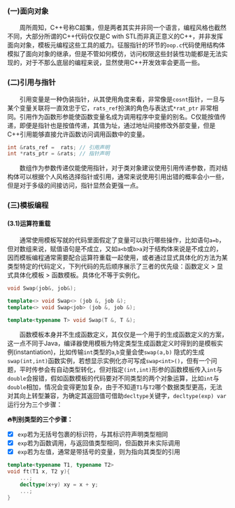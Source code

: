 ### (一)面向对象

　　周所周知，C++号称C超集，但是两者其实并非同一个语言，编程风格也截然不同，大部分所谓的C++代码仅仅是C with STL而非真正意义的C++，并非发挥面向对象，模板元编程这些工具的威力。征服指针的环节的`oop.c`代码使用结构体模拟了面向对象的继承，但是不管如何模仿，访问权限这些封装性功能都是无法实现的，对于不那么底层的编程来说，显然使用C++开发效率会更高一些。





### (二)引用与指针

　　引用变量是一种伪装指针，从其使用角度来看，非常像是`cosnt`指针，一旦与某个变量关联将一直效忠于它，`rats_ref`扮演的角色与表达式`*rat_ptr` 非常相同。引用作为函数形参能使函数变量名成为调用程序中变量的别名。C仅能按值传递，即便是指针也是按值传递，其值为址，通过地址间接修改外部变量，但是C++引用能够直接允许函数访问调用函数中的变量。

```c++
int &rats_ref =  rats; // 引用声明
int *rats_ptr = &rats; // 指针声明
```

　　数组作为参数传递仅能使用指针，对于类对象建议使用引用传递参数，而对结构体可以根据个人风格选择指针或引用，通常来说使用引用出错的概率会小一些，但是对于多级的间接访问，指针显然会更强一点。





### (三)模板编程

#### (3.1)运算符重载

　　通常使用模板写就的代码里面假定了变量可以执行哪些操作，比如语句`a=b`，但对数组来说，赋值语句是不成立，又如`a<b`或`b>a`对于结构体来说是不成立的，因而模板编程通常需要配合运算符重载一起使用，或者通过显式具体化的方法为某类型特定的代码定义，下列代码的先后顺序展示了三者的优先级：函数定义 > 显式具体化模板 > 函数模板。具体化不等于实例化。

```c++
void Swap(job&, job&);

template<> void Swap<> (job &, job &);
template<> void Swap<job> (job &, job &);

template<typename T> void Swap(T &, T &);
```

　　函数模板本身并不生成函数定义，其仅仅是一个用于的生成函数定义的方案，这一点不同于Java，编译器使用模板为特定类型生成函数定义时得到的是模板实例(instantiation)，比如传输`int`类型的`a`,`b`变量会使`swap(a,b)` 隐式的生成`swap(int,int)`函数实例，若想显示实例化亦可写成`swap<int>()`，但有一个问题，平时传参会有自动类型转化，但对指定`(int,int)`形参的函数模板传入`int`与`double`会报错，假如函数模板的代码要对不同类型的两个对象运算，比如`int`与`double`相加，情况会变得更加复杂，由于不知道`T1`与`T2`哪个数据类型更高，无法对其向上转型兼容，为确定其返回值可借助`decltype`关键字，`decltype(exp) var`运行分为三个步骤：

**:fire:判别类型的三个步骤：**

- [x] `exp`若为无括号包裹的标识符，与其标识符声明类型相同
- [x] `exp`若为函数调用，与返回值类型相同，但函数并未实际调用
- [x] `exp`若为左值，通常是带括号的变量，则为指向其类型的引用

```c++
template<typename T1, typename T2>
void ft(T1 x, T2 y){
    ...;
    decltype(x+y) xy = x + y;
    ...;
}
```





